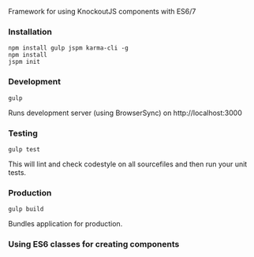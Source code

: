 Framework for using KnockoutJS components with ES6/7

### Installation

```
npm install gulp jspm karma-cli -g
npm install
jspm init
```

### Development

```
gulp
```

Runs development server (using BrowserSync) on http://localhost:3000

### Testing

```
gulp test
```

This will lint and check codestyle on all sourcefiles and then run your unit tests.

### Production

```
gulp build
```

Bundles application for production.

### Using ES6 classes for creating components

